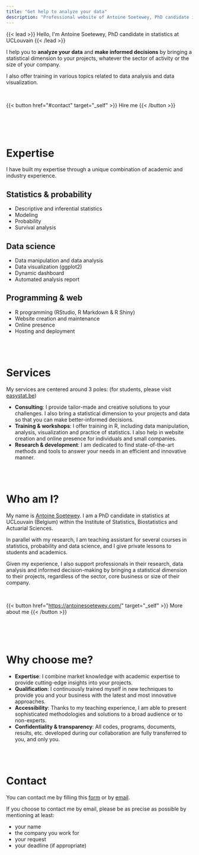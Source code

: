 ```yaml
---
title: "Get help to analyze your data"
description: "Professional website of Antoine Soetewey, PhD candidate in statistics at UCLouvain"
---
```


{{< lead >}}
Hello, I'm Antoine Soetewey, PhD candidate in statistics at UCLouvain
{{< /lead >}}

I help you to **analyze your data** and **make informed decisions** by bringing a statistical dimension to your projects, whatever the sector of activity or the size of your company.

I also offer training in various topics related to data analysis and data visualization.

<br>

{{< button href="#contact" target="_self" >}}
Hire me
{{< /button >}}

<br>
<br>
<br>

# Expertise

I have built my expertise through a unique combination of academic and industry experience.

## Statistics & probability

- Descriptive and inferential statistics
- Modeling
- Probability
- Survival analysis

## Data science

- Data manipulation and data analysis
- Data visualization (ggplot2)
- Dynamic dashboard
- Automated analysis report

## Programming & web

- R programming (RStudio, R Markdown & R Shiny)
- Website creation and maintenance
- Online presence
- Hosting and deployment

<br>
<br>

# Services

My services are centered around 3 poles: (for students, please visit [easystat.be](https://easystat.be/))

- **Consulting**: I provide tailor-made and creative solutions to your challenges. I also bring a statistical dimension to your projects and data so that you can make better-informed decisions.
- **Training & workshops**: I offer training in R, including data manipulation, analysis, visualization and practice of statistics. I also help in website creation and online presence for individuals and small companies.
- **Research & development**: I am dedicated to find state-of-the-art methods and tools to answer your needs in an efficient and innovative manner.

<br>
<br>

# Who am I?

My name is [Antoine Soetewey](https://antoinesoetewey.com/). I am a PhD candidate in statistics at UCLouvain (Belgium) within the Institute of Statistics, Biostatistics and Actuarial Sciences.

In parallel with my research, I am teaching assistant for several courses in statistics, probability and data science, and I give private lessons to students and academics.

Given my experience, I also support professionals in their research, data analysis and informed decision-making by bringing a statistical dimension to their projects, regardless of the sector, core business or size of their company.

<br>

{{< button href="https://antoinesoetewey.com/" target="_self" >}}
More about me
{{< /button >}}

<br>
<br>
<br>

# Why choose me?

- **Expertise**: I combine market knowledge with academic expertise to provide cutting-edge insights into your projects.
- **Qualification**: I continuously trained myself in new techniques to provide you and your business with the latest and most innovative approaches.
- **Accessibility**: Thanks to my teaching experience, I am able to present sophisticated methodologies and solutions to a broad audience or to non-experts.
- **Confidentiality & transparency**: All codes, programs, documents, results, etc. developed during our collaboration are fully transferred to you, and only you.

<br>
<br>

# Contact

You can contact me by filling this [form](https://docs.google.com/forms/d/e/1FAIpQLScIXKNPvQWCG3by3_LYBfP_M8w5e5oV7CDIAyAC1IslTRnBoA/viewform?usp=sf_link) or by [email](mailto:ant.soetewey@gmail.com).

If you choose to contact me by email, please be as precise as possible by mentioning at least:

- your name
- the company you work for
- your request
- your deadline (if appropriate)
